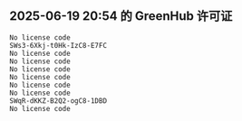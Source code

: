 ## 2025-06-19 20:54 的 GreenHub 许可证
```
No license code
SWs3-6Xkj-t0Hk-IzC8-E7FC
No license code
No license code
No license code
No license code
No license code
No license code
SWqR-dKKZ-B2Q2-ogC8-1DBD
No license code
```
